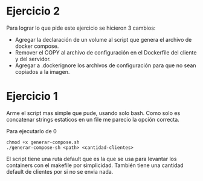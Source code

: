 # Ejercicio 2

Para lograr lo que pide este ejercicio se hicieron 3 cambios:
* Agregar la declaración de un volume al script que genera el archivo de docker compose.
* Remover el COPY al archivo de configuración en el Dockerfile del cliente y del servidor.
* Agregar a .dockerignore los archivos de configuración para que no sean copiados a la imagen.

# Ejercicio 1

Arme el script mas simple que pude, usando solo bash. Como solo es concatenar strings estaticos en un file me parecio la opción correcta.

Para ejecutarlo de 0

```
chmod +x generar-compose.sh
./generar-compose-sh <path> <cantidad-clientes>
```

El script tiene una ruta default que es la que se usa para levantar los containers con el makefile por simplicidad. También tiene una cantidad default de clientes por si no se envia nada.
